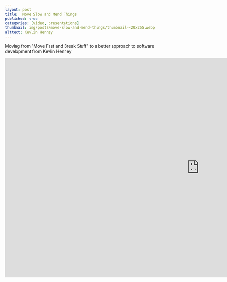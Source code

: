```yaml
---
layout: post
title:  Move Slow and Mend Things
published: true
categories: [video, presentations]
thumbnail: img/posts/move-slow-and-mend-things/thumbnail-420x255.webp
alttext: Kevlin Henney
--- 
```


Moving from "Move Fast and Break Stuff" to a better approach to software development from Kevlin Henney

<iframe width="1280" height="720" src="https://www.youtube.com/embed/1kklyq4XYpw" frameborder="0" allow="accelerometer; autoplay; clipboard-write; encrypted-media; gyroscope; picture-in-picture" allowfullscreen></iframe>
